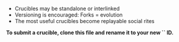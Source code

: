 - Crucibles may be standalone or interlinked
- Versioning is encouraged: Forks = evolution
- The most useful crucibles become replayable social rites

**To submit a crucible, clone this file and rename it to your new ****\`\`**** ID.**